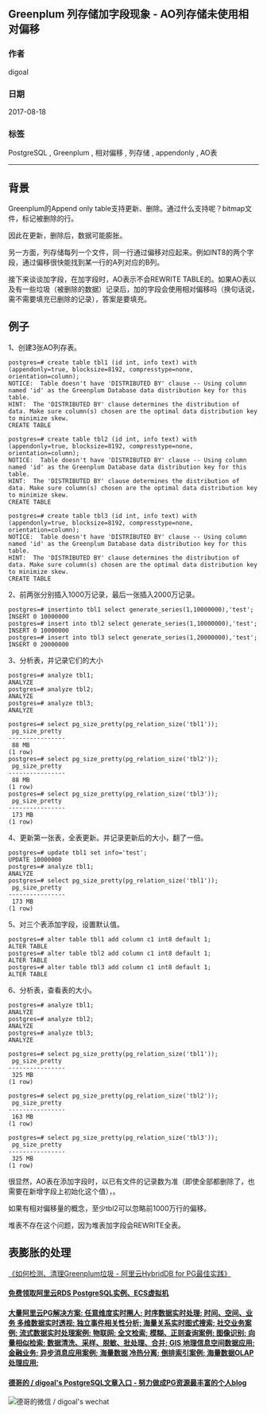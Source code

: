 ## Greenplum 列存储加字段现象 - AO列存储未使用相对偏移  
                     
### 作者    
digoal    
    
### 日期     
2017-08-18    
      
### 标签    
PostgreSQL , Greenplum , 相对偏移 , 列存储 , appendonly , AO表     
                
----                
                 
## 背景    
Greenplum的Append only table支持更新、删除。通过什么支持呢？bitmap文件，标记被删除的行。  
  
因此在更新，删除后，数据可能膨胀。  
  
另一方面，列存储每列一个文件，同一行通过偏移对应起来。例如INT8的两个字段，通过偏移很快能找到某一行的A列对应的B列。  
  
接下来谈谈加字段，在加字段时，AO表示不会REWRITE TABLE的。如果AO表以及有一些垃圾（被删除的数据）记录后，加的字段会使用相对偏移吗（换句话说，需不需要填充已删除的记录），答案是要填充。  
  
## 例子  
1、创建3张AO列存表。  
  
```  
postgres=# create table tbl1 (id int, info text) with (appendonly=true, blocksize=8192, compresstype=none, orientation=column);  
NOTICE:  Table doesn't have 'DISTRIBUTED BY' clause -- Using column named 'id' as the Greenplum Database data distribution key for this table.  
HINT:  The 'DISTRIBUTED BY' clause determines the distribution of data. Make sure column(s) chosen are the optimal data distribution key to minimize skew.  
CREATE TABLE  
  
postgres=# create table tbl2 (id int, info text) with (appendonly=true, blocksize=8192, compresstype=none, orientation=column);  
NOTICE:  Table doesn't have 'DISTRIBUTED BY' clause -- Using column named 'id' as the Greenplum Database data distribution key for this table.  
HINT:  The 'DISTRIBUTED BY' clause determines the distribution of data. Make sure column(s) chosen are the optimal data distribution key to minimize skew.  
CREATE TABLE  
  
postgres=# create table tbl3 (id int, info text) with (appendonly=true, blocksize=8192, compresstype=none, orientation=column);  
NOTICE:  Table doesn't have 'DISTRIBUTED BY' clause -- Using column named 'id' as the Greenplum Database data distribution key for this table.  
HINT:  The 'DISTRIBUTED BY' clause determines the distribution of data. Make sure column(s) chosen are the optimal data distribution key to minimize skew.  
CREATE TABLE  
```  
  
2、前两张分别插入1000万记录，最后一张插入2000万记录。  
  
```  
postgres=# insertinto tbl1 select generate_series(1,10000000),'test';  
INSERT 0 10000000  
postgres=# insert into tbl2 select generate_series(1,10000000),'test';  
INSERT 0 10000000  
postgres=# insert into tbl3 select generate_series(1,20000000),'test';  
INSERT 0 20000000  
```  
  
3、分析表，并记录它们的大小  
  
```  
postgres=# analyze tbl1;  
ANALYZE  
postgres=# analyze tbl2;  
ANALYZE  
postgres=# analyze tbl3;  
ANALYZE  
  
postgres=# select pg_size_pretty(pg_relation_size('tbl1'));  
 pg_size_pretty   
----------------  
 88 MB  
(1 row)  
postgres=# select pg_size_pretty(pg_relation_size('tbl2'));  
 pg_size_pretty   
----------------  
 88 MB  
(1 row)  
postgres=# select pg_size_pretty(pg_relation_size('tbl3'));  
 pg_size_pretty   
----------------  
 173 MB  
(1 row)  
```  
  
4、更新第一张表，全表更新。并记录更新后的大小，翻了一倍。  
  
```  
postgres=# update tbl1 set info='test';  
UPDATE 10000000  
postgres=# analyze tbl1;  
ANALYZE  
postgres=# select pg_size_pretty(pg_relation_size('tbl1'));  
 pg_size_pretty   
----------------  
 173 MB  
(1 row)  
```  
  
5、对三个表添加字段，设置默认值。  
  
```  
postgres=# alter table tbl1 add column c1 int8 default 1;  
ALTER TABLE  
postgres=# alter table tbl2 add column c1 int8 default 1;  
ALTER TABLE  
postgres=# alter table tbl3 add column c1 int8 default 1;  
ALTER TABLE  
```  
  
6、分析表，查看表的大小。  
  
```  
postgres=# analyze tbl1;  
ANALYZE  
postgres=# analyze tbl2;  
ANALYZE  
postgres=# analyze tbl3;  
ANALYZE  
  
postgres=# select pg_size_pretty(pg_relation_size('tbl1'));  
 pg_size_pretty   
----------------  
 325 MB  
(1 row)  
  
postgres=# select pg_size_pretty(pg_relation_size('tbl2'));  
 pg_size_pretty   
----------------  
 163 MB  
(1 row)  
  
postgres=# select pg_size_pretty(pg_relation_size('tbl3'));  
 pg_size_pretty   
----------------  
 325 MB  
(1 row)  
```  
  
很显然，AO表在添加字段时，以已有文件的记录数为准（即使全部都删除了，也需要在新增字段上初始化这个值），。  
  
如果有相对偏移量的概念，至少tbl2可以忽略前1000万行的偏移。   
  
堆表不存在这个问题，因为堆表加字段会REWRITE全表。  
  
## 表膨胀的处理   
[《如何检测、清理Greenplum垃圾 - 阿里云HybridDB for PG最佳实践》](../201708/20170817_01.md)    
  
  
  
  
  
  
  
  
  
  
  
  
  
  
  
  
  
  
  
  
  
  
  
  
  
  
  
  
  
  
  
  
  
  
  
  
  
#### [免费领取阿里云RDS PostgreSQL实例、ECS虚拟机](https://www.aliyun.com/database/postgresqlactivity "57258f76c37864c6e6d23383d05714ea")
  
  
#### [大量阿里云PG解决方案: 任意维度实时圈人; 时序数据实时处理; 时间、空间、业务 多维数据实时透视; 独立事件相关性分析; 海量关系实时图式搜索; 社交业务案例; 流式数据实时处理案例; 物联网; 全文检索; 模糊、正则查询案例; 图像识别; 向量相似检索; 数据清洗、采样、脱敏、批处理、合并; GIS 地理信息空间数据应用; 金融业务; 异步消息应用案例; 海量数据 冷热分离; 倒排索引案例; 海量数据OLAP处理应用;](https://yq.aliyun.com/topic/118 "40cff096e9ed7122c512b35d8561d9c8")
  
  
#### [德哥的 / digoal's PostgreSQL文章入口 - 努力做成PG资源最丰富的个人blog](https://github.com/digoal/blog/blob/master/README.md "22709685feb7cab07d30f30387f0a9ae")
  
  
![德哥的微信 / digoal's wechat](../pic/digoal_weixin.jpg "f7ad92eeba24523fd47a6e1a0e691b59")
  
